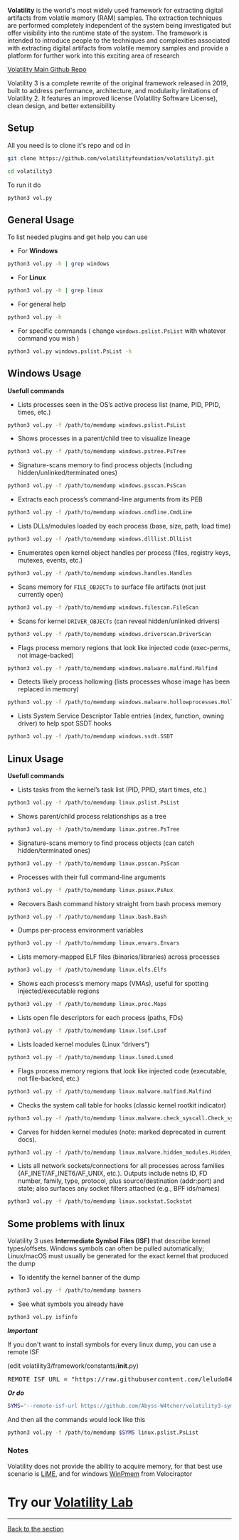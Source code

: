 **Volatility** is the world's most widely used framework for extracting digital artifacts from volatile memory (RAM) samples. The extraction techniques are performed completely independent of the system being investigated but offer visibility into the runtime state of the system. The framework is intended to introduce people to the techniques and complexities associated with extracting digital artifacts from volatile memory samples and provide a platform for further work into this exciting area of research

[Volatility Main Github Repo](https://github.com/volatilityfoundation/volatility3)

Volatility 3 is a complete rewrite of the original framework released in 2019, built to address performance, architecture, and modularity limitations of Volatility 2. It features an improved license (Volatility Software License), clean design, and better extensibility

## Setup

All you need is to clone it's repo and cd in
```bash
git clone https://github.com/volatilityfoundation/volatility3.git 
```
```bash
cd volatility3
```

To run it do
```bash
python3 vol.py
```

## General Usage

To list needed plugins and get help you can use

- For **Windows**
```bash
python3 vol.py -h | grep windows
```

- For **Linux**
```bash
python3 vol.py -h | grep linux
```

- For general help
```bash
python3 vol.py -h
```

- For specific commands ( change ``windows.pslist.PsList`` with whatever command you wish )
```bash
python3 vol.py windows.pslist.PsList -h
```

## Windows Usage
**Usefull commands**

- Lists processes seen in the OS’s active process list (name, PID, PPID, times, etc.)
```bash
python3 vol.py -f /path/to/memdump windows.pslist.PsList
```

- Shows processes in a parent/child tree to visualize lineage
```bash
python3 vol.py -f /path/to/memdump windows.pstree.PsTree
```

- Signature-scans memory to find process objects (including hidden/unlinked/terminated ones)
```bash
python3 vol.py -f /path/to/memdump windows.psscan.PsScan
```

- Extracts each process’s command-line arguments from its PEB
```bash
python3 vol.py -f /path/to/memdump windows.cmdline.CmdLine
```

- Lists DLLs/modules loaded by each process (base, size, path, load time)
```bash
python3 vol.py -f /path/to/memdump windows.dlllist.DllList
```

- Enumerates open kernel object handles per process (files, registry keys, mutexes, events, etc.)
```bash
python3 vol.py -f /path/to/memdump windows.handles.Handles
```

- Scans memory for ``FILE_OBJECTs`` to surface file artifacts (not just currently open)
```bash
python3 vol.py -f /path/to/memdump windows.filescan.FileScan
```

- Scans for kernel ``DRIVER_OBJECTs`` (can reveal hidden/unlinked drivers)
```bash
python3 vol.py -f /path/to/memdump windows.driverscan.DriverScan
```

- Flags process memory regions that look like injected code (exec-perms, not image-backed)
```bash
python3 vol.py -f /path/to/memdump windows.malware.malfind.Malfind
```

- Detects likely process hollowing (lists processes whose image has been replaced in memory)
```bash
python3 vol.py -f /path/to/memdump windows.malware.hollowprocesses.HollowProcesses
```

- Lists System Service Descriptor Table entries (index, function, owning driver) to help spot SSDT hooks
```bash
python3 vol.py -f /path/to/memdump windows.ssdt.SSDT
```

## Linux Usage
**Usefull commands**

- Lists tasks from the kernel’s task list (PID, PPID, start times, etc.)
```bash
python3 vol.py -f /path/to/memdump linux.pslist.PsList
```

- Shows parent/child process relationships as a tree
```bash
python3 vol.py -f /path/to/memdump linux.pstree.PsTree
```

- Signature-scans memory to find process objects (can catch hidden/terminated ones)
```bash
python3 vol.py -f /path/to/memdump linux.psscan.PsScan
```

- Processes with their full command-line arguments
```bash
python3 vol.py -f /path/to/memdump linux.psaux.PsAux
```

- Recovers Bash command history straight from bash process memory
```bash
python3 vol.py -f /path/to/memdump linux.bash.Bash
```

- Dumps per-process environment variables
```bash
python3 vol.py -f /path/to/memdump linux.envars.Envars
```

- Lists memory-mapped ELF files (binaries/libraries) across processes
```bash
python3 vol.py -f /path/to/memdump linux.elfs.Elfs
```

- Shows each process’s memory maps (VMAs), useful for spotting injected/executable regions
```bash
python3 vol.py -f /path/to/memdump linux.proc.Maps
```

- Lists open file descriptors for each process (paths, FDs)
```bash
python3 vol.py -f /path/to/memdump linux.lsof.Lsof
```

- Lists loaded kernel modules (Linux “drivers”)
```bash
python3 vol.py -f /path/to/memdump linux.lsmod.Lsmod
```

- Flags process memory regions that look like injected code (executable, not file-backed, etc.)
```bash
python3 vol.py -f /path/to/memdump linux.malware.malfind.Malfind
```

- Checks the system call table for hooks (classic kernel rootkit indicator)
```bash
python3 vol.py -f /path/to/memdump linux.malware.check_syscall.Check_syscall
```

- Carves for hidden kernel modules (note: marked deprecated in current docs).
```bash
python3 vol.py -f /path/to/memdump linux.malware.hidden_modules.Hidden_modules
```

- Lists all network sockets/connections for all processes across families (AF_INET/AF_INET6/AF_UNIX, etc.). Outputs include netns ID, FD number, family, type, protocol, plus source/destination (addr:port) and state; also surfaces any socket filters attached (e.g., BPF ids/names)
```bash
python3 vol.py -f /path/to/memdump linux.sockstat.Sockstat
```

## Some problems with linux
Volatility 3 uses **Intermediate Symbol Files (ISF)** that describe kernel types/offsets. Windows symbols can often be pulled automatically; Linux/macOS must usually be generated for the exact kernel that produced the dump

- To identify the kernel banner of the dump
```bash
python3 vol.py -f /path/to/memdump banners
```

- See what symbols you already have
```bash
python3 vol.py isfinfo
```

***Important***

If you don't want to install symbols for every linux dump, you can use a remote ISF

(edit volatility3/framework/constants/__init__.py)
<pre>REMOTE_ISF_URL = "https://raw.githubusercontent.com/leludo84/vol3-linux-profiles/main/banners-isf.json"</pre>

***Or do***
```bash
SYMS='--remote-isf-url https://github.com/Abyss-W4tcher/volatility3-symbols/raw/master/banners/banners.json'
```

And then all the commands would look like this

```bash
python3 vol.py -f /path/to/memdump $SYMS linux.pslist.PsList
```

### Notes
Volatility does not provide the ability to acquire memory, for that best use scenario is [LiME](https://github.com/504ensicsLabs/LiME), and for windows [WinPmem](https://github.com/Velocidex/WinPmem) from Velociraptor

# Try our [Volatility Lab](/courseFiles/Section_09-forensicsFundamentals/volatilityLab1.md)

---
[Back to the section](/courseFiles/Section_09-forensicsFundamentals/forensicsFundamentals.md)
